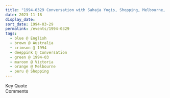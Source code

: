 ```yaml
---
title: "1994-0329 Conversation with Sahaja Yogis, Shopping, Melbourne, Victoria, Australia"
date: 2023-11-18
display_date: 
sort_date: 1994-03-29
permalink: /events/1994-0329
tags:
  - blue @ English
  - brown @ Australia
  - crimson @ 1994
  - deeppink @ Conversation
  - green @ 1994-03
  - maroon @ Victoria
  - orange @ Melbourne
  - peru @ Shopping
---
```


<wave-list>
  <list-title color="green" width="75">Key Quote</list-title>
  <list-item color="BlanchedAlmond"  width="200"></list-item>
  <list-item color="Lavender"></list-item>
  <list-item color="BlanchedAlmond"></list-item>
</wave-list>

<br>

<wave-list>
  <list-title color="green" width="75">Comments</list-title>
  <list-item color="BlanchedAlmond"  width="200"></list-item>
  <list-item color="Lavender"></list-item>
  <list-item color="BlanchedAlmond"></list-item>
</wave-list>